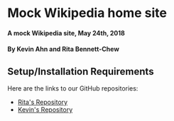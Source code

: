 # Mock Wikipedia home site

#### A mock Wikipedia site, May 24th, 2018

#### By Kevin Ahn and Rita Bennett-Chew

## Setup/Installation Requirements
Here are the links to our GitHub repositories:  
* [Rita's Repository](https://github.com/ritabc/wikipedia-site)   
* [Kevin's Repository](https://github.com/kevinahn7/wikipedia-site)  
